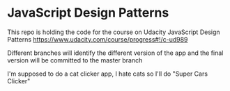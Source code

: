 # JavaScript Design Patterns
This repo is holding the code for the course on Udacity
JavaScript Design Patterns
https://www.udacity.com/course/progress#!/c-ud989

Different branches will identify the different version of the app and the final version will be committed to the master branch

I'm supposed to do a cat clicker app, I hate cats so I'll do "Super Cars Clicker"
